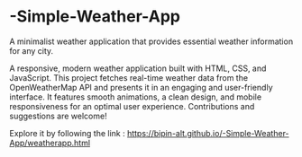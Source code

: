 # -Simple-Weather-App
A minimalist weather application that provides essential weather information for any city.

A responsive, modern weather application built with HTML, CSS, and JavaScript. This project fetches real-time weather data from the OpenWeatherMap API and presents it in an engaging and user-friendly interface. It features smooth animations, a clean design, and mobile responsiveness for an optimal user experience. Contributions and suggestions are welcome!

Explore it by following the link : https://bipin-alt.github.io/-Simple-Weather-App/weatherapp.html
